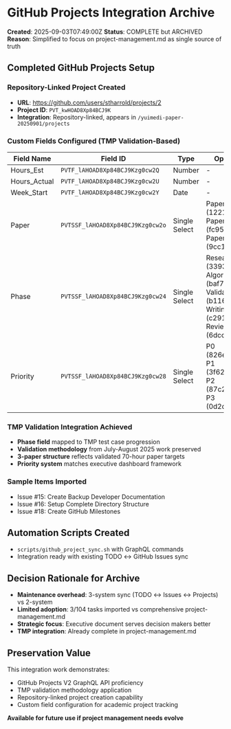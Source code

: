 # GitHub Projects Integration Archive
**Created**: 2025-09-03T07:49:00Z
**Status**: COMPLETE but ARCHIVED
**Reason**: Simplified to focus on project-management.md as single source of truth

## Completed GitHub Projects Setup

### Repository-Linked Project Created
- **URL**: https://github.com/users/stharrold/projects/2
- **Project ID**: `PVT_kwHOAD8Xp84BCJ9K`
- **Integration**: Repository-linked, appears in `/yuimedi-paper-20250901/projects`

### Custom Fields Configured (TMP Validation-Based)
| Field Name | Field ID | Type | Options |
|------------|----------|------|---------|
| Hours_Est | `PVTF_lAHOAD8Xp84BCJ9Kzg0cw2Q` | Number | - |
| Hours_Actual | `PVTF_lAHOAD8Xp84BCJ9Kzg0cw2U` | Number | - |
| Week_Start | `PVTF_lAHOAD8Xp84BCJ9Kzg0cw2Y` | Date | - |
| Paper | `PVTSSF_lAHOAD8Xp84BCJ9Kzg0cw2o` | Single Select | Paper 1 (122107e7), Paper 2 (fc9518c7), Paper 3 (9cc1439c) |
| Phase | `PVTSSF_lAHOAD8Xp84BCJ9Kzg0cw24` | Single Select | Research (3393b5ee), Algorithm (baf7ed91), Validation (b116e773), Writing (c291a970), Review (6dccf389) |
| Priority | `PVTSSF_lAHOAD8Xp84BCJ9Kzg0cw28` | Single Select | P0 (826e5e51), P1 (3f629033), P2 (87c2a354), P3 (0d2d6a30) |

### TMP Validation Integration Achieved
- **Phase field** mapped to TMP test case progression
- **Validation methodology** from July-August 2025 work preserved
- **3-paper structure** reflects validated 70-hour paper targets
- **Priority system** matches executive dashboard framework

### Sample Items Imported
- Issue #15: Create Backup Developer Documentation
- Issue #16: Setup Complete Directory Structure  
- Issue #18: Create GitHub Milestones

## Automation Scripts Created
- `scripts/github_project_sync.sh` with GraphQL commands
- Integration ready with existing TODO ↔ GitHub Issues sync

## Decision Rationale for Archive
- **Maintenance overhead**: 3-system sync (TODO ↔ Issues ↔ Projects) vs 2-system
- **Limited adoption**: 3/104 tasks imported vs comprehensive project-management.md
- **Strategic focus**: Executive document serves decision makers better
- **TMP integration**: Already complete in project-management.md

## Preservation Value
This integration work demonstrates:
- GitHub Projects V2 GraphQL API proficiency
- TMP validation methodology application
- Repository-linked project creation capability
- Custom field configuration for academic project tracking

**Available for future use if project management needs evolve**